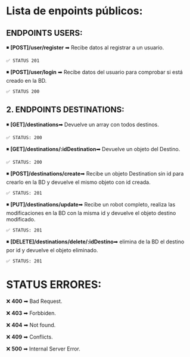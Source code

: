 # **Lista de enpoints públicos**:

## **ENDPOINTS USERS**:

◾ **[POST]/user/register** ➡ Recibe datos al registrar a un usuario.

    ✅ STATUS 201

◾ **[POST]/user/login** ➡ Recibe datos del usuario para comprobar si está creado en la BD.

    ✅ STATUS 200

## **2. ENDPOINTS DESTINATIONS**:

◾ **[GET]/destinations**➡ Devuelve un array con todos destinos.

    ✅ STATUS: 200

◾ **[GET]/destinations/:idDestination**➡ Devuelve un objeto del Destino.

    ✅ STATUS: 200

◾ **[POST]/destinations/create**➡ Recibe un objeto Destination sin id para crearlo en la BD y devuelve el mismo objeto con id creada.

    ✅ STATUS: 201

◾ **[PUT]/destinations/update**➡ Recibe un robot completo, realiza las modificaciones en la BD con la misma id y devuelve el objeto destino modificado.

    ✅ STATUS: 201

◾ **[DELETE]/destinations/delete/:idDestino**➡ elimina de la BD el destino por id y devuelve el objeto eliminado.

    ✅ STATUS: 201

# STATUS ERRORES:

❌ **400** ➡ Bad Request.

❌ **403** ➡ Forbbiden.

❌ **404** ➡ Not found.

❌ **409** ➡ Conflicts.

❌ **500** ➡ Internal Server Error.

